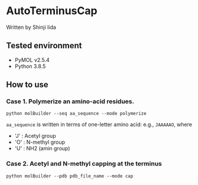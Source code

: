 # AutoTerminusCap
Written by Shinji Iida

## Tested environment
- PyMOL v2.5.4
- Python 3.8.5 

## How to use 

### Case 1. Polymerize an amino-acid residues.
```
python molBuilder --seq aa_sequence --mode polymerize
```
`aa_sequence` is written in terms of one-letter amino acid: e.g., `JAAAAAO`, 
where
- 'J' : Acetyl group 
- 'O' : N-methyl group
- 'U' : NH2 (amin group)

### Case 2. Acetyl and N-methyl capping at the terminus
```
python molBuilder --pdb pdb_file_name --mode cap
```